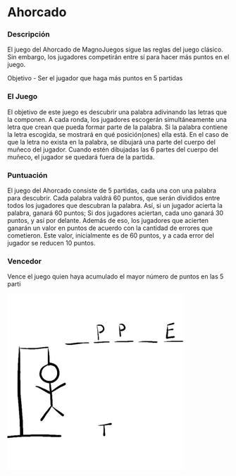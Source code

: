 # Ahorcado


### Descripción
El juego del Ahorcado de MagnoJuegos sigue las reglas del juego clásico. Sin embargo, los jugadores competirán entre sí para hacer más puntos en el juego.

Objetivo - Ser el jugador que haga más puntos en 5 partidas

### El Juego

El objetivo de este juego es descubrir una palabra adivinando las letras que la componen. A cada ronda, los jugadores escogerán simultáneamente una letra que crean que pueda formar parte de la palabra. Si la palabra contiene la letra escogida, se mostrará en qué posición(ones) ella está. En el caso de que la letra no exista en la palabra, se dibujará una parte del cuerpo del muñeco del jugador. Cuando estén dibujadas las 6 partes del cuerpo del muñeco, el jugador se quedará fuera de la partida.

### Puntuación

El juego del Ahorcado consiste de 5 partidas, cada una con una palabra para descubrir. Cada palabra valdrá 60 puntos, que serán divididos entre todos los jugadores que descubran la palabra. Así, si un jugador acierta la palabra, ganará 60 puntos; Si dos jugadores aciertan, cada uno ganará 30 puntos, y así por delante. Además de eso, los jugadores que acierten ganarán un valor en puntos de acuerdo con la cantidad de errores que cometieron. Este valor, inicialmente es de 60 puntos, y a cada error del jugador se reducen 10 puntos.

### Vencedor

Vence el juego quien haya acumulado el mayor número de puntos en las 5 parti

![alt text](https://github.com/germankuber/Patrones-Para-Mortales-Hangman/blob/master/ahorcado.jpg "Ahorcado")
